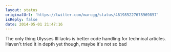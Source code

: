```yaml
---
layout: status
originalUrl: 'https://twitter.com/marcgg/status/461985227678969857'
isReply: false
date: 2014-05-01 21:47:16
---
```


The only thing Ulysses III lacks is better code handling for technical articles. Haven't tried it in depth yet though, maybe it's not so bad
